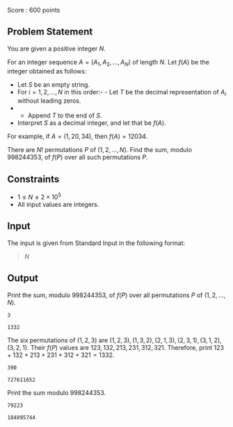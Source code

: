 Score : $600$ points

## Problem Statement

You are given a positive integer $N$.

For an integer sequence $A=(A_1,A_2,\ldots,A_N)$ of length $N$. Let $f(A)$ be the integer obtained as follows:

- Let $S$ be an empty string.
- For $i=1,2,\ldots,N$ in this order:-   - Let $T$ be the decimal representation of $A_i$ without leading zeros.
-   - Append $T$ to the end of $S$.
- Interpret $S$ as a decimal integer, and let that be $f(A)$.

For example, if $A=(1,20,34)$, then $f(A)=12034$.

There are $N!$ permutations $P$ of $(1,2,\ldots,N)$. Find the sum, modulo $998244353$, of $f(P)$ over all such permutations $P$.

## Constraints

- $1 \le N \le 2 \times 10^5$
- All input values are integers.

## Input

The input is given from Standard Input in the following format:

> $N$

## Output

Print the sum, modulo $998244353$, of $f(P)$ over all permutations $P$ of $(1,2,\ldots,N)$.

```input1
3
```

```output1
1332
```

The six permutations of $(1,2,3)$ are $(1,2,3), (1,3,2), (2,1,3), (2,3,1), (3,1,2), (3,2,1)$. Their $f(P)$ values are $123,132,213,231,312,321$. Therefore, print $123+132+213+231+312+321 = 1332$.

```input2
390
```

```output2
727611652
```

Print the sum modulo $998244353$.

```input3
79223
```

```output3
184895744
```